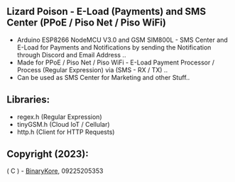 ## Lizard Poison - E-Load (Payments) and SMS Center (PPoE / Piso Net / Piso WiFi)

* Arduino ESP8266 NodeMCU V3.0 and GSM SIM800L - SMS Center and E-Load for Payments and Notifications by sending the Notification through Discord and Email Address ..
* Made for PPoE / Piso Net / Piso WiFi - E-Load Payment Processor / Process (Regular Expression) via (SMS - RX / TX) ..
* Can be used as SMS Center for Marketing and other Stuff..

## Libraries:

* regex.h (Regular Expression)
* tinyGSM.h (Cloud IoT / Cellular)
* http.h (Client for HTTP Requests)

## Copyright (2023):

( C ) - [BinaryKore](https://github.com/binarykore), 09225205353





